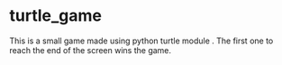 # turtle_game
This is a small game made using python turtle module .
The first one to reach the end of the screen wins the game.
